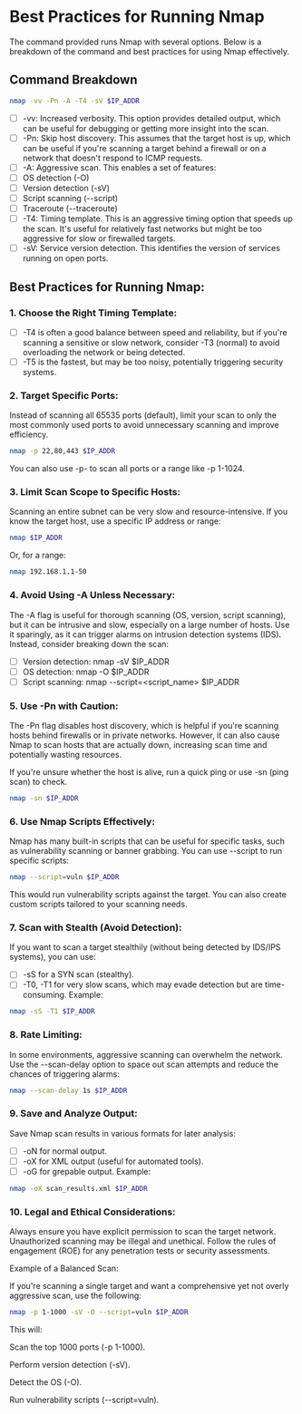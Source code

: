 # Best Practices for Running Nmap

The command provided runs Nmap with several options. Below is a breakdown of the command and best practices for using Nmap effectively.

## Command Breakdown

```bash
nmap -vv -Pn -A -T4 -sV $IP_ADDR
```
- [ ] -vv: Increased verbosity. This option provides detailed output, which can be useful for debugging or getting more insight into the scan.
- [ ] -Pn: Skip host discovery. This assumes that the target host is up, which can be useful if you're scanning a target behind a firewall or on a network that doesn't respond to ICMP requests.
- [ ] -A: Aggressive scan. This enables a set of features:
- [ ] OS detection (-O)
- [ ] Version detection (-sV)
- [ ] Script scanning (--script)
- [ ] Traceroute (--traceroute)
- [ ] -T4: Timing template. This is an aggressive timing option that speeds up the scan. It's useful for relatively fast networks but might be too aggressive for slow or firewalled targets.
- [ ] -sV: Service version detection. This identifies the version of services running on open ports.
## Best Practices for Running Nmap:
### 1. Choose the Right Timing Template:
- [ ] -T4 is often a good balance between speed and reliability, but if you're scanning a sensitive or slow network, consider -T3 (normal) to avoid overloading the network or being detected.
- [ ] -T5 is the fastest, but may be too noisy, potentially triggering security systems.
### 2. Target Specific Ports:
Instead of scanning all 65535 ports (default), limit your scan to only the most commonly used ports to avoid unnecessary scanning and improve efficiency.
```bash
nmap -p 22,80,443 $IP_ADDR
```
You can also use -p- to scan all ports or a range like -p 1-1024.
### 3. Limit Scan Scope to Specific Hosts:
Scanning an entire subnet can be very slow and resource-intensive. If you know the target host, use a specific IP address or range:
```bash
nmap $IP_ADDR
```
Or, for a range:
```bash
nmap 192.168.1.1-50
```
### 4. Avoid Using -A Unless Necessary:
The -A flag is useful for thorough scanning (OS, version, script scanning), but it can be intrusive and slow, especially on a large number of hosts. Use it sparingly, as it can trigger alarms on intrusion detection systems (IDS). Instead, consider breaking down the scan:
- [ ] Version detection: nmap -sV $IP_ADDR
- [ ] OS detection: nmap -O $IP_ADDR
- [ ] Script scanning: nmap --script=<script_name> $IP_ADDR
### 5. Use -Pn with Caution:
The -Pn flag disables host discovery, which is helpful if you're scanning hosts behind firewalls or in private networks. However, it can also cause Nmap to scan hosts that are actually down, increasing scan time and potentially wasting resources.

If you're unsure whether the host is alive, run a quick ping or use -sn (ping scan) to check.
```bash
nmap -sn $IP_ADDR
```
### 6. Use Nmap Scripts Effectively:
Nmap has many built-in scripts that can be useful for specific tasks, such as vulnerability scanning or banner grabbing. You can use --script to run specific scripts:
```bash
nmap --script=vuln $IP_ADDR
```
This would run vulnerability scripts against the target. You can also create custom scripts tailored to your scanning needs.
### 7. Scan with Stealth (Avoid Detection):
If you want to scan a target stealthily (without being detected by IDS/IPS systems), you can use:
- [ ] -sS for a SYN scan (stealthy).
- [ ] -T0, -T1 for very slow scans, which may evade detection but are time-consuming.
Example:
```bash
nmap -sS -T1 $IP_ADDR
```
### 8. Rate Limiting:
In some environments, aggressive scanning can overwhelm the network. Use the --scan-delay option to space out scan attempts and reduce the chances of triggering alarms:
```bash
nmap --scan-delay 1s $IP_ADDR
```
### 9. Save and Analyze Output:
Save Nmap scan results in various formats for later analysis:
- [ ] -oN for normal output.
- [ ] -oX for XML output (useful for automated tools).
- [ ] -oG for grepable output.
Example:
```bash
nmap -oX scan_results.xml $IP_ADDR
```
### 10. Legal and Ethical Considerations:
Always ensure you have explicit permission to scan the target network. Unauthorized scanning may be illegal and unethical. Follow the rules of engagement (ROE) for any penetration tests or security assessments.

Example of a Balanced Scan:

If you're scanning a single target and want a comprehensive yet not overly aggressive scan, use the following:
```bash
nmap -p 1-1000 -sV -O --script=vuln $IP_ADDR
```
This will:

Scan the top 1000 ports (-p 1-1000).

Perform version detection (-sV).

Detect the OS (-O).

Run vulnerability scripts (--script=vuln).

